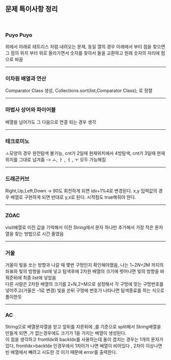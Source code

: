 ## 문제 특이사항 정리

</br>

### Puyo Puyo

위에서 아래로 테트리스 처럼 내려오는 문제, 동일 열의 경우 아래에서 부터 점을 찾으면 그 점의 위치 부터 위로 올라가면서 숫자를 찾아서 둘을 교환하고 원래 숫자의 자리에 점으로 바꿈

---

### 이차원 배열과 연산

Comparator Class 생성, Collections.sort(list,Comparator Class);
로 정렬

---

### 마법사 상어와 파이어볼

배열을 넘어가도 그 다음으로 연결 되는 경우 생각 

---

### 테크로미노

ㅗ모양의 경우 완전탐색 불가능, cnt가 2일때 현재위치에서 4방탐색, cnt가 3일때 현재 위치를 그대로 넘겨줌 -> ㅗ, ㅏ , ㅓ , ㅜ 모두 가능해짐


---

### 드래곤커브
Right,Up,Left,Down -> 90도 회전하게 되면 idx+1%4로 변경된다.
x,y 입력값의 경우 배열로 구현하게 되면 반대로 y,x로 된다.
시작점도 true해줘야 한다.


---

### ZOAC
visit배열로 이전 값을 기억해서 이전 String에서 문자 하나만 추가해서 가장 작은 문자열을 찾는 방법으로 시간 줄였음


---

### 거울
거울이 빛을 쏘는 방향과 나갈 때 몇번 구멍인지 확인해야했음, 나는 1~2*N+2*M 까지의 좌표와 빛의 방향을 list에 넣고 탐색후에 2차원 배열의 크기에 벗어나면 빛의 방향을 바꿔준뒤에 최종 list에 넣었음
<br>
다른 사람은 2차원 배열의 크기를 2+N,2+M으로 설정해서 각 구멍에 맞는 구멍번호를 넣어주고(거울은 -1로 변경) 빛을 쏜뒤 구멍에 번호가 나타나면 탐색종료를 하는 식으로 풀이한듯

---

### AC
String으로 배열문자열을 받고 앞뒤를 자른뒤에 ,를 기준으로 split해서 String배열을 만들게 되면 ,가 없는경우에도 크기가 1을 가지는 배열이 생성된다.
<br>
이 점을 생각하고 frontIdx와 backIdx를 사용하는데 둘이 겹치는 경우는 1개의 문자가 있다, frontIdx>backIdx 인경우에서 1차이가 나면 배열이 비어있다 , 2차이 이상나면 빈 배열에서 빼려고 시도한 것 이기 때문에 error를 출력한다.
